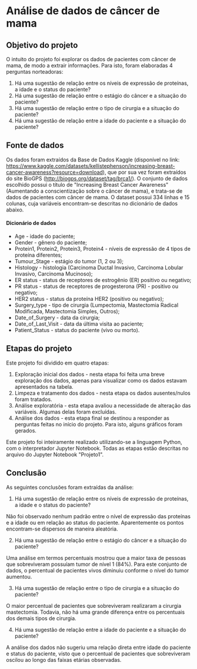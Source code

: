# Análise de dados de câncer de mama

## Objetivo do projeto

O intuito do projeto foi explorar os dados de pacientes com câncer de mama, de modo a extrair informações. Para isto, foram elaboradas 4 perguntas norteadoras:

1) Há uma sugestão de relação entre os níveis de expressão de proteínas, a idade e o status do paciente?
2) Há uma sugestão de relação entre o estágio do câncer e a situação do paciente?
3) Há uma sugestão de relação entre o tipo de cirurgia e a situação do paciente?
4) Há uma sugestão de relação entre a idade do paciente e a situação do paciente?

## Fonte de dados 

Os dados foram extraídos da Base de Dados Kaggle (disponível no link: https://www.kaggle.com/datasets/kellistephenson/increasing-breast-cancer-awareness?resource=download), que por sua vez foram extraídos do site BioGPS (http://biogps.org/dataset/tag/brca1/). O conjunto de dados escolhido possui o título de "Increasing Breast Cancer Awareness" (Aumentando a conscientização sobre o câncer de mama), e trata-se de dados de pacientes com câncer de mama. O dataset possui 334 linhas e 15 colunas, cuja variáveis encontram-se descritas no dicionário de dados abaixo.

#### Dicionário de dados

* Age - idade do paciente;
* Gender - gênero do paciente;
* Protein1, Protein2, Protein3, Protein4 - níveis de expressão de 4 tipos de proteína diferentes;
* Tumour_Stage - estágio do tumor (1, 2 ou 3);
* Histology - histologia (Carcinoma Ductal Invasivo, Carcinoma Lobular Invasivo, Carcinoma Mucinoso);
* ER status - status de receptores de estrogênio (ER) positivo ou negativo;
* PR status - status de receptores de progesterona (PR) - positivo ou negativo;
* HER2 status - status da proteína HER2 (positivo ou negativo);
* Surgery_type - tipo de cirurgia (Lumpectomia, Mastectomia Radical Modificada, Mastectomia Simples, Outros);
* Date_of_Surgery - data da cirurgia;
* Date_of_Last_Visit - data da última visita ao paciente;
* Patient_Status - status do paciente (vivo ou morto).

## Etapas do projeto

Este projeto foi dividido em quatro etapas:

1) Exploração inicial dos dados - nesta etapa foi feita uma breve exploração dos dados, apenas para visualizar como os dados estavam apresentados na tabela.
2) Limpeza e tratamento dos dados - nesta etapa os dados ausentes/nulos foram tratados.
3) Análise exploratória - esta etapa avaliou a necessidade de alteração das variáveis. Algumas delas foram excluídas.
4) Análise dos dados - esta etapa final se destinou a responder as perguntas feitas no início do projeto. Para isto, alguns gráficos foram gerados.
   
Este projeto foi inteiramente realizado utilizando-se a linguagem Python, com o interpretador Jupyter Notebook. Todas as etapas estão descritas no arquivo do Jupyter Notebook "Projeto1".

## Conclusão

As seguintes conclusões foram extraídas da análise:

1) Há uma sugestão de relação entre os níveis de expressão de proteínas, a idade e o status do paciente?

Não foi observado nenhum padrão entre o nível de expressão das proteínas e a idade ou em relação ao status do paciente. Aparentemente os pontos encontram-se dispersos de maneira aleatória.

2) Há uma sugestão de relação entre o estágio do câncer e a situação do paciente?

Uma análise em termos percentuais mostrou que a maior taxa de pessoas que sobreviveram possuíam tumor de nível 1 (84%). Para este conjunto de dados, o percentual de pacientes vivos diminuiu conforme o nível do tumor aumentou. 

3) Há uma sugestão de relação entre o tipo de cirurgia e a situação do paciente?

O maior percentual de pacientes que sobreviveram realizaram a cirurgia mastectomia. Todavia, não há uma grande diferença entre os percentuais dos demais tipos de cirurgia. 

4) Há uma sugestão de relação entre a idade do paciente e a situação do paciente?

A análise dos dados não sugeriu uma relação direta entre idade do paciente e status do paciente, visto que o percentual de pacientes que sobreviveram oscilou ao longo das faixas etárias observadas. 
